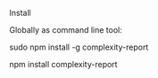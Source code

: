 
Install


Globally as command line tool:

sudo npm install -g complexity-report


npm install complexity-report
